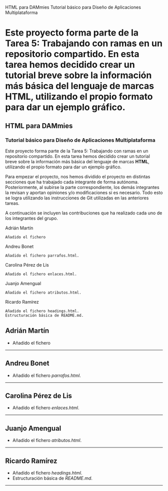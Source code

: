 HTML para DAMmies
Tutorial básico para Diseño de Aplicaciones Multiplataforma

Este proyecto forma parte de la Tarea 5: Trabajando con ramas en un repositorio compartido. En esta tarea hemos decidido crear un tutorial breve sobre la información más básica del lenguaje de marcas HTML, utilizando el propio formato para dar un ejemplo gráfico.
=======
## HTML para DAMmies
### Tutorial básico para Diseño de Aplicaciones Multiplataforma

Este proyecto forma parte de la Tarea 5: Trabajando con ramas en un repositorio compartido. En esta tarea hemos decidido crear un tutorial breve sobre la información más básica del lenguaje de marcas **HTML**, utilizando el propio formato para dar un ejemplo gráfico.


Para empezar el proyecto, nos hemos dividido el proyecto en distintas secciones que ha trabajado cada integrante de forma autónoma. Posteriormente, al subirse la parte correspondiente, los demás integrantes la revisan y aportan opiniones y/o modificaciones si es necesario. Todo esto se logra utilizando las instrucciones de Git utilizadas en las anteriores tareas.

A continuación se incluyen las contribuciones que ha realizado cada uno de los integrantes del grupo.

Adrián Martín

    Añadido el fichero

Andreu Bonet

    Añadido el fichero parrafos.html.

Carolina Pérez de Lis

    Añadido el fichero enlaces.html.

Juanjo Amengual

    Añadido el fichero atributos.html.

Ricardo Ramírez

    Añadido el fichero headings.html.
    Estructuración básica de README.md.

## Adrián Martín
* Añadido el fichero
---
## Andreu Bonet
* Añadido el fichero *parrafos.html*.
---
## Carolina Pérez de Lis
* Añadido el fichero *enlaces.html*.
---
## Juanjo Amengual
* Añadido el fichero *atributos.html*.
---
## Ricardo Ramírez
* Añadido el fichero *headings.html*.
* Estructuración básica de *README.md*.
------
